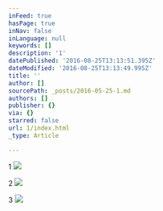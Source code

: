 ```yaml
---
inFeed: true
hasPage: true
inNav: false
inLanguage: null
keywords: []
description: '1'
datePublished: '2016-08-25T13:13:51.395Z'
dateModified: '2016-08-25T13:13:49.995Z'
title: ''
author: []
sourcePath: _posts/2016-05-25-1.md
authors: []
publisher: {}
via: {}
starred: false
url: 1/index.html
_type: Article

---
```

1
![](https://the-grid-user-content.s3-us-west-2.amazonaws.com/770b6ca8-8693-4d72-86b9-b632a2b0553b.jpg)

2
![](https://the-grid-user-content.s3-us-west-2.amazonaws.com/2d79e328-4f3b-4512-a15d-9101be3f550e.jpg)

3
![](https://the-grid-user-content.s3-us-west-2.amazonaws.com/c3b38596-2e8f-44a7-83fa-bef8df7d27a6.jpg)